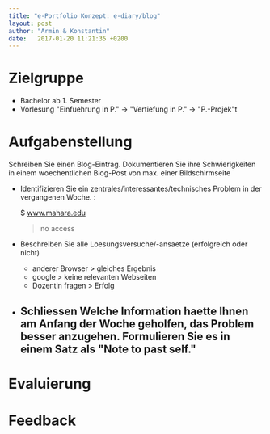 ```yaml
---
title: "e-Portfolio Konzept: e-diary/blog"
layout: post
author: "Armin & Konstantin"
date:   2017-01-20 11:21:35 +0200
---
```


# Zielgruppe
- Bachelor ab 1. Semester
- Vorlesung "Einfuehrung in P." -> "Vertiefung in P." -> "P.-Projek"t

# Aufgabenstellung

Schreiben Sie einen Blog-Eintrag. Dokumentieren Sie ihre Schwierigkeiten in einem woechentlichen
Blog-Post von max. einer Bildschirmseite

- Identifizieren Sie ein zentrales/interessantes/technisches Problem
  in der vergangenen Woche. :

    $ www.mahara.edu
	> no access

- Beschreiben Sie alle Loesungsversuche/-ansaetze (erfolgreich oder
nicht)

    - anderer Browser > gleiches Ergebnis
	- google > keine relevanten Webseiten
	- Dozentin fragen > Erfolg

- Schliessen Welche Information haette Ihnen am Anfang der Woche geholfen, das
  Problem besser anzugehen. Formulieren Sie es in einem Satz als "Note
  to past self."
  -

# Evaluierung

# Feedback
